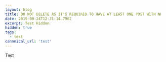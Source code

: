 ```yaml
---
layout: blog
title: DO NOT DELETE AS IT'S REQUIRED TO HAVE AT LEAST ONE POST WITH NON-REQUIRED ATTRIBUTES
date: 2019-09-24T12:31:14.790Z
excerpt: Test Hidden
hidden: true
tags:
  - test
canonical_url: 'test'
---
```

Test
